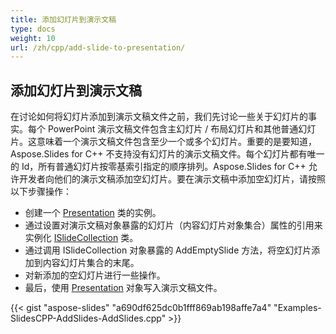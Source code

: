 ```yaml
---
title: 添加幻灯片到演示文稿
type: docs
weight: 10
url: /zh/cpp/add-slide-to-presentation/
---
```


## **添加幻灯片到演示文稿**
在讨论如何将幻灯片添加到演示文稿文件之前，我们先讨论一些关于幻灯片的事实。每个 PowerPoint 演示文稿文件包含主幻灯片 / 布局幻灯片和其他普通幻灯片。这意味着一个演示文稿文件包含至少一个或多个幻灯片。重要的是要知道，Aspose.Slides for C++ 不支持没有幻灯片的演示文稿文件。每个幻灯片都有唯一的 Id，所有普通幻灯片按零基索引指定的顺序排列。Aspose.Slides for C++ 允许开发者向他们的演示文稿添加空幻灯片。要在演示文稿中添加空幻灯片，请按照以下步骤操作：

- 创建一个 [Presentation](https://reference.aspose.com/slides/net/aspose.slides/presentation) 类的实例。
- 通过设置对演示文稿对象暴露的幻灯片（内容幻灯片对象集合）属性的引用来实例化 [ISlideCollection](https://reference.aspose.com/slides/net/aspose.slides/islidecollection) 类。
- 通过调用 ISlideCollection 对象暴露的 AddEmptySlide 方法，将空幻灯片添加到内容幻灯片集合的末尾。
- 对新添加的空幻灯片进行一些操作。
- 最后，使用 [Presentation](https://reference.aspose.com/slides/net/aspose.slides/presentation) 对象写入演示文稿文件。

{{< gist "aspose-slides" "a690df625dc0b1fff869ab198affe7a4" "Examples-SlidesCPP-AddSlides-AddSlides.cpp" >}}